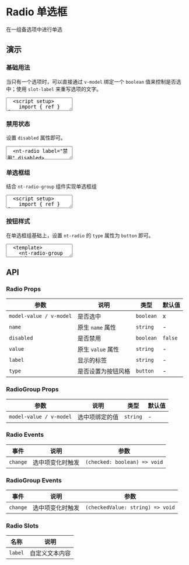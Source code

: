 # Radio 单选框

在一组备选项中进行单选

## 演示

<script setup>
  import { ref } from 'vue'
  import { Radio, RadioGroup, Button } from '../../src'

  const sex = ref('0')

  const allowService = ref(true)
</script>

### 基础用法

当只有一个选项时，可以直接通过 `v-model` 绑定一个 `boolean` 值来控制是否选中；使用 `slot-label` 来重写选项的文字。

<ClientOnly>
  <CodePreview>
  <textarea lang="vue">
  <script setup>
    import { ref } from 'vue';
    const allowService = ref(false);
  </script>
  <template>
    <nt-radio v-model="allowService">
      <template #label>
        <span>
          <span>同意</span>
          <a href='#'>隐私协议</a>
        </span>
      </template>
    </nt-radio>
  </template>
  </textarea>
  <template #preview>
    <Radio v-model="allowService">
      <template #label>
        <span>
          <span>同意</span>
          <a href='#'>隐私协议</a>
        </span>
      </template>
    </Radio>
  </template>
  </CodePreview>
</ClientOnly>

### 禁用状态

设置 `disabled` 属性即可。

<ClientOnly>
  <CodePreview>
  <textarea lang="vue-html">
  <nt-radio label="禁用" disabled>
  </textarea>
  </CodePreview>
</ClientOnly>

### 单选框组

结合 `nt-radio-group` 组件实现单选框组

<ClientOnly>
  <CodePreview>
  <textarea lang="vue-html">
  <script setup>
    import { ref } from 'vue';
    const sex = ref('0');
  </script>
  <template>
    <nt-radio-group v-model="sex">
      <nt-radio label="男" value="0" />
      <nt-radio label="女" value="1" />
    </nt-radio-group>
  </template>
  </textarea>
  <template #preview>
    <RadioGroup v-model="sex">
      <Radio label="男" value="0" />
      <Radio label="女" value="1" />
    </RadioGroup>
  </template>
  </CodePreview>
</ClientOnly>

### 按钮样式

在单选框组基础上，设置 `nt-radio` 的 `type` 属性为 `button` 即可。

<ClientOnly>
  <CodePreview>
  <textarea lang="vue-html">
  <template>
    <nt-radio-group v-model="sex">
      <nt-radio label="男" value="0" type="button" />
      <nt-radio label="女" value="1" type="button" />
    </nt-radio-group>
  </template>
  </textarea>
  <template #preview>
    <RadioGroup v-model="sex">
      <Radio label="男" value="0" type="button" />
      <Radio label="女" value="1" type="button" />
    </RadioGroup>
  </template>
  </CodePreview>
</ClientOnly>

## API

### Radio Props

| 参数                    | 说明               | 类型      | 默认值  |
| ----------------------- | ------------------ | --------- | ------- |
| `model-value / v-model` | 是否选中           | `boolean` | x       |
| `name`                  | 原生 `name` 属性   | `string`  | -       |
| `disabled`              | 是否禁用           | `boolean` | `false` |
| `value`                 | 原生 `value` 属性  | `string`  | -       |
| `label`                 | 显示的标签         | `string`  | -       |
| `type`                  | 是否设置为按钮风格 | `button`  | -       |

### RadioGroup Props

| 参数                    | 说明           | 类型     | 默认值 |
| ----------------------- | -------------- | -------- | ------ |
| `model-value / v-model` | 选中项绑定的值 | `string` | -      |

### Radio Events

| 事件     | 说明             | 参数                         |
| -------- | ---------------- | ---------------------------- |
| `change` | 选中项变化时触发 | `(checked: boolean) => void` |

### RadioGroup Events

| 事件     | 说明             | 参数                             |
| -------- | ---------------- | -------------------------------- |
| `change` | 选中项变化时触发 | `(checkedValue: string) => void` |

### Radio Slots

| 名称    | 说明           |
| ------- | -------------- |
| `label` | 自定义文本内容 |
